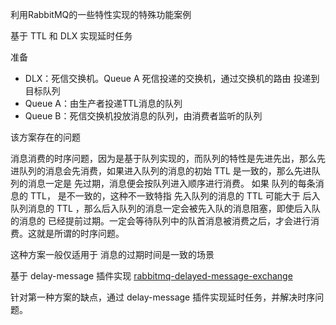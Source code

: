 利用RabbitMQ的一些特性实现的特殊功能案例

基于 TTL 和 DLX 实现延时任务

准备
* DLX：死信交换机。Queue A 死信投递的交换机，通过交换机的路由 投递到目标队列
* Queue A：由生产者投递TTL消息的队列
* Queue B：死信交换机投放消息的队列，由消费者监听的队列

该方案存在的问题

消息消费的时序问题，因为是基于队列实现的，而队列的特性是先进先出，那么先进队列的消息会先消费，如果进入队列的消息的初始 TTL 是一致的，那么先进队列的消息一定是 先过期，消息便会按队列进入顺序进行消费。 如果 队列的每条消息的 TTL， 是不一致的，这种不一致特指 先入队列的消息的 TTL 可能大于 后入队列消息的 TTL ，那么后入队列的消息一定会被先入队的消息阻塞，即使后入队的消息的 已经提前过期。一定会等待队列中的队首消息被消费之后，才会进行消费。这就是所谓的时序问题。

这种方案一般仅适用于 消息的过期时间是一致的场景


基于 delay-message 插件实现
[rabbitmq-delayed-message-exchange](https://github.com/rabbitmq/rabbitmq-delayed-message-exchange)

针对第一种方案的缺点，通过 delay-message 插件实现延时任务，并解决时序问题。
